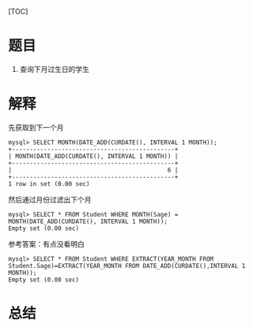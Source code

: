 [TOC]

# 题目
1. 查询下月过生日的学生



# 解释

先获取到下一个月

```mysql
mysql> SELECT MONTH(DATE_ADD(CURDATE(), INTERVAL 1 MONTH)); 
+----------------------------------------------+
| MONTH(DATE_ADD(CURDATE(), INTERVAL 1 MONTH)) |
+----------------------------------------------+
|                                            6 |
+----------------------------------------------+
1 row in set (0.00 sec)
```

然后通过月份过滤出下个月

```mysql
mysql> SELECT * FROM Student WHERE MONTH(Sage) = MONTH(DATE_ADD(CURDATE(), INTERVAL 1 MONTH)); 
Empty set (0.00 sec)
```

参考答案：有点没看明白

```mysql
mysql> SELECT * FROM Student WHERE EXTRACT(YEAR_MONTH FROM Student.Sage)=EXTRACT(YEAR_MONTH FROM DATE_ADD(CURDATE(),INTERVAL 1 MONTH));
Empty set (0.00 sec)
```

# 总结

